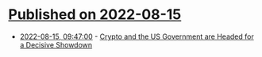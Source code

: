 # [Published on 2022-08-15](index.md)

* [2022-08-15, 09:47:00](https://soylentnews.org/article.pl?sid=22/08/13/1537227&from=rss) - [Crypto and the US Government are Headed for a Decisive Showdown](https://soylentnews.org/article.pl?sid=22/08/13/1537227&from=rss)

